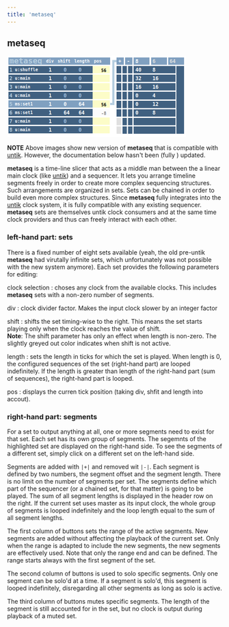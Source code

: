 ```yaml
---
title: 'metaseq'
---
```


## metaseq

![metaseq](metaseq.png)

**NOTE** Above images show new version of **metaseq** that is compatible with
[untik](../untik/). However, the documentation below hasn't been (fully ) updated.

**metaseq** is a time-line slicer that acts as a middle man between the a linear main  clock
(like [untik](../untik)) and a
sequencer. It lets you arrange timeline segments freely in order to create more complex
sequencing structures. Such arrangements are organized in sets. Sets can be chained in
order to build even more complex structures. Since **metaseq** fully integrates into the
[untik](../untik) clock system, it is fully compatible with any existing sequencer.
**metaseq** sets are themselves untik clock consumers and at the same time clock providers
and thus can freely interact with each other.


### left-hand part: sets

There is a fixed number of eight sets available (yeah, the old pre-untik **metaseq** had
virutally infinite sets, which unfortunately was not possible with the new system anymore).
Each set provides the following parameters for editing:

clock selection
: choses any clock from the available clocks. This includes **metaseq** sets with a non-zero
number of segments.

div
: clock divider factor. Makes the input clock slower by an integer factor

shift
: shifts the set timing-wise to the right. This means the set starts playing only when the clock
reaches the value of shift.  
**Note**: The shift parameter has only an effect when length is non-zero. The slightly greyed out
color indicates when shift is not active.

length
: sets the length in ticks for which the set is played. When length is 0, the configured
sequences of the set (right-hand part) are looped indefinitely. If the length is greater
than length of the right-hand part (sum of sequences), the right-hand part is looped.

pos
: displays the curren tick position (taking div, shfit and length into accout). 



### right-hand part: segments

For a set to output anything at all, one or more segments need to exist for that set. 
Each set has its own group of segments. The segemnts of the highlighted set are
displayed on the right-hand side. To see the segments of a different set, simply click
on a different set on the left-hand side. 

Segments are added  with `|+|` and removed wit `|-|`. Each segment is defined by
two numbers, the segment offset and the segment length. There is no limit on the number
of segments per set. The segments define which part of the sequencer (or a chained set,
for that matter) is going to be played. The sum of all segment lengths is displayed in
the header row on the right. If the current set uses master as its input clock, the 
whole group of segments is looped indefinitely and the loop length equal to the 
sum of all segment lengths. 

The first column of buttons sets the range of the active segments. New segments
are added without affecting the playback of the current set. Only when the range
is adapted to include the new segments, the new segments are effectively used.
Note that only the range end and can be defined. The range starts always with the
first segment of the set.

The second column of buttons is used to solo specific segments. Only one segment
can be solo'd at a time. If a segment is solo'd, this segment is looped
indefinitely, disregarding all other segments as long as solo is active.

The third column of buttons mutes specific segments. The length of the segment
is still accounted for in the set, but no clock is output during playback
of a muted set.
